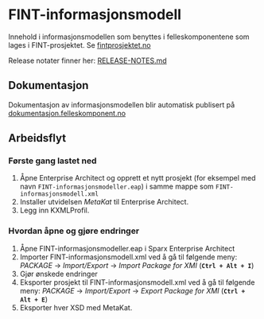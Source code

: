 # FINT-informasjonsmodell

Innehold i informasjonsmodellen som benyttes i felleskomponentene som lages i FINT-prosjektet. Se [fintprosjektet.no](http://fintprosjektet.no) 

Release notater finner her: [RELEASE-NOTES.md](RELEASE-NOTES.md)

## Dokumentasjon

Dokumentasjon av informasjonsmodellen blir automatisk publisert på [dokumentasjon.felleskomponent.no](https://dokumentasjon.felleskomponent.no/)

## Arbeidsflyt

### Første gang lastet ned

1. Åpne Enterprise Architect og opprett et nytt prosjekt (for eksempel med navn `FINT-informasjonsmodeller.eap`) i samme mappe som `FINT-informasjonsmodell.xml`
2. Installer utvidelsen *MetaKat* til Enterprise Architect.
3. Legg inn KXMLProfil.

### Hvordan åpne og gjøre endringer

1. Åpne FINT-informasjonsmodeller.eap i Sparx Enterprise Architect
2. Importer FINT-informasjonsmodell.xml ved å gå til følgende meny: _PACKAGE_ -> _Import/Export_ -> _Import Package for XMI_ (**`Ctrl + Alt + I`**)
3. Gjør ønskede endringer
4. Eksporter prosjekt til FINT-informasjonsmodell.xml ved å gå til følgende meny: _PACKAGE_ -> _Import/Export_ -> _Export Package for XMI_ (**`Ctrl + Alt + E`**)
5. Eksporter hver XSD med MetaKat.

